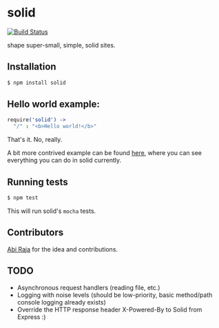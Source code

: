 # solid

[![Build Status](https://secure.travis-ci.org/sarenji/solid.png)](http://travis-ci.org/sarenji/solid)

shape super-small, simple, solid sites.

## Installation

```bash
$ npm install solid
```

## Hello world example:

```coffeescript
require('solid') ->
  "/" : "<b>Hello world!</b>"
```

That's it. No, really.

A bit more contrived example can be found [here](https://github.com/sarenji/solid/blob/master/examples/hello_world.coffee), where you can see everything you can do in solid currently.

## Running tests

```bash
$ npm test
```

This will run solid's `mocha` tests.

## Contributors

[Abi Raja](https://github.com/abi) for the idea and contributions.

## TODO

* Asynchronous request handlers (reading file, etc.)
* Logging with noise levels (should be low-priority, basic method/path console logging already exists)
* Override the HTTP response header X-Powered-By to Solid from Express :)